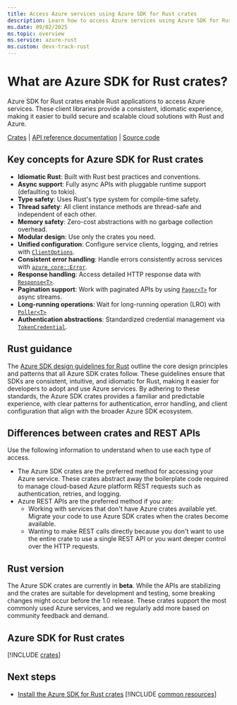 ```yaml
---
title: Access Azure services using Azure SDK for Rust crates
description: Learn how to access Azure services using Azure SDK for Rust crates. Build secure, scalable Rust apps with Azure—get started today.
ms.date: 09/02/2025
ms.topic: overview
ms.service: azure-rust
ms.custom: devx-track-rust
---
```


# What are Azure SDK for Rust crates?

Azure SDK for Rust crates enable Rust applications to access Azure services. These client libraries provide a consistent, idiomatic experience, making it easier to build secure and scalable cloud solutions with Rust and Azure.

[Crates] | [API reference documentation] | [Source code] 

## Key concepts for Azure SDK for Rust crates

- **Idiomatic Rust**: Built with Rust best practices and conventions.
- **Async support**: Fully async APIs with pluggable runtime support (defaulting to tokio).
- **Type safety**: Uses Rust's type system for compile-time safety.
- **Thread safety**: All client instance methods are thread-safe and independent of each other.
- **Memory safety**: Zero-cost abstractions with no garbage collection overhead.
- **Modular design**: Use only the crates you need.
- **Unified configuration**: Configure service clients, logging, and retries with [`ClientOptions`][Ref doc - core - ClientOptions].
- **Consistent error handling**: Handle errors consistently across services with [`azure_core::Error`][Ref doc - core - Error].
- **Response handling**: Access detailed HTTP response data with [`Response<T>`][Ref doc - core - Response].
- **Pagination support**: Work with paginated APIs by using [`Pager<T>`][Ref doc - core - Pager] for async streams.
- **Long-running operations**: Wait for long-running operation (LRO) with [`Poller<T>`][Ref doc - core - Poller]
- **Authentication abstractions**: Standardized credential management via [`TokenCredential`][Ref doc - core - TokenCredential].

## Rust guidance

The [Azure SDK design guidelines for Rust](https://azure.github.io/azure-sdk/rust_introduction.html) outline the core design principles and patterns that all Azure SDK crates follow. These guidelines ensure that SDKs are consistent, intuitive, and idiomatic for Rust, making it easier for developers to adopt and use Azure services. By adhering to these standards, the Azure SDK crates provides a familiar and predictable experience, with clear patterns for authentication, error handling, and client configuration that align with the broader Azure SDK ecosystem.

## Differences between crates and REST APIs

Use the following information to understand when to use each type of access.

* The Azure SDK crates are the preferred method for accessing your Azure service. These crates abstract away the boilerplate code required to manage cloud-based Azure platform REST requests such as authentication, retries, and logging.
* Azure REST APIs are the preferred method if you are:
  * Working with services that don't have Azure crates available yet. Migrate your code to use Azure SDK crates when the crates become available.
  * Wanting to make REST calls directly because you don't want to use the entire crate to use a single REST API or you want deeper control over the HTTP requests.

## Rust version

The Azure SDK crates are currently in **beta**. While the APIs are stabilizing and the crates are suitable for development and testing, some breaking changes might occur before the 1.0 release. These crates support the most commonly used Azure services, and we regularly add more based on community feedback and demand.

## Azure SDK for Rust crates

[!INCLUDE [crates](../includes/crates.md)]

## Next steps

- [Install the Azure SDK for Rust crates](./installation.md)
[!INCLUDE [common resources](../includes/resources.md)]


[API reference documentation]: https://docs.rs/releases/search?query=azure_
[Crates]: https://crates.io/users/azure-sdk?sort=recent-downloads
[Source code]: https://github.com/Azure/azure-sdk-for-rust/tree/main/sdk/


[Ref doc - core - ClientOptions]:https://docs.rs/azure_core/latest/azure_core/http/struct.ClientOptions.html
[Ref doc - core - Error]: https://docs.rs/azure_core/latest/azure_core/struct.Error.html
[Ref doc - core - Response]: https://docs.rs/azure_core/latest/azure_core/http/struct.Response.html
[Ref doc - core - Pager]: https://docs.rs/azure_core/latest/azure_core/http/type.Pager.html
[Ref doc - core - TokenCredential]: https://docs.rs/azure_core/latest/azure_core/credentials/trait.TokenCredential.html
[Ref doc - core - Poller]: https://docs.rs/azure_core/latest/azure_core/http/poller/struct.Poller.html
